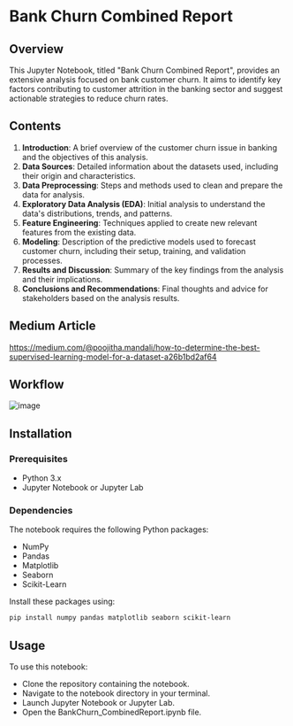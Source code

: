 # Bank Churn Combined Report

## Overview
This Jupyter Notebook, titled "Bank Churn Combined Report", provides an extensive analysis focused on bank customer churn. It aims to identify key factors contributing to customer attrition in the banking sector and suggest actionable strategies to reduce churn rates.

## Contents
1. **Introduction**: A brief overview of the customer churn issue in banking and the objectives of this analysis.
2. **Data Sources**: Detailed information about the datasets used, including their origin and characteristics.
3. **Data Preprocessing**: Steps and methods used to clean and prepare the data for analysis.
4. **Exploratory Data Analysis (EDA)**: Initial analysis to understand the data's distributions, trends, and patterns.
5. **Feature Engineering**: Techniques applied to create new relevant features from the existing data.
6. **Modeling**: Description of the predictive models used to forecast customer churn, including their setup, training, and validation processes.
7. **Results and Discussion**: Summary of the key findings from the analysis and their implications.
8. **Conclusions and Recommendations**: Final thoughts and advice for stakeholders based on the analysis results.

## Medium Article 
https://medium.com/@poojitha.mandali/how-to-determine-the-best-supervised-learning-model-for-a-dataset-a26b1bd2af64

## Workflow
![image](https://github.com/sripoojitha-mandali/DataSciEnggMethodsandTools/assets/114782541/7a897e58-8028-4b8c-ad0f-1bca6c734241)

## Installation

### Prerequisites
- Python 3.x
- Jupyter Notebook or Jupyter Lab

### Dependencies
The notebook requires the following Python packages:
- NumPy
- Pandas
- Matplotlib
- Seaborn
- Scikit-Learn

Install these packages using:
```bash
pip install numpy pandas matplotlib seaborn scikit-learn
```

## Usage
To use this notebook:

- Clone the repository containing the notebook.
- Navigate to the notebook directory in your terminal.
- Launch Jupyter Notebook or Jupyter Lab.
- Open the BankChurn_CombinedReport.ipynb file.


